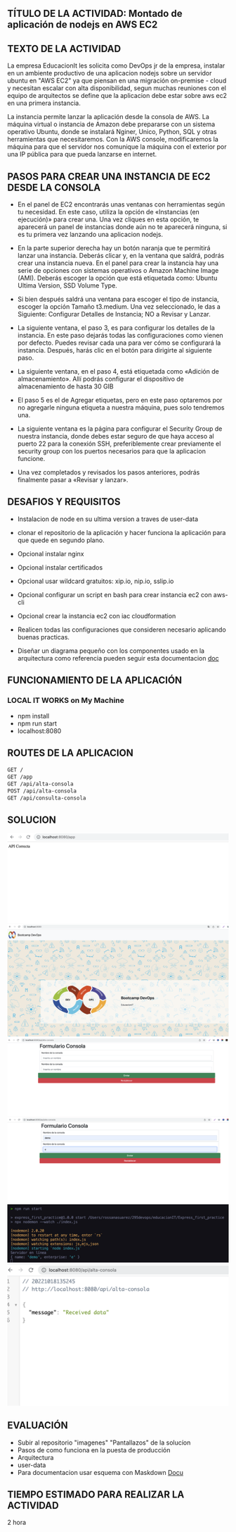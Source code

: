## TÍTULO DE LA ACTIVIDAD: Montado de aplicación de nodejs en AWS EC2

## TEXTO DE LA ACTIVIDAD

La empresa EducacionIt les solicita como DevOps jr de la empresa, instalar en un ambiente productivo de una aplicacion nodejs sobre un servidor ubuntu en "AWS EC2" ya que piensan en una migración on-premise - cloud y necesitan escalar con alta disponibilidad, segun muchas reuniones con el equipo de arquitectos se define que la aplicacion debe estar sobre aws ec2 en una primera instancia.

La instancia permite lanzar la aplicación desde la consola de AWS. La máquina virtual o instancia de Amazon debe prepararse con un sistema operativo Ubuntu, donde se instalará Nginer, Unico, Python, SQL y otras herramientas que necesitaremos. Con la AWS console, modificaremos la máquina para que el servidor nos comunique la máquina con el exterior por una IP pública para que pueda lanzarse en internet. 

## PASOS PARA CREAR UNA INSTANCIA DE EC2 DESDE LA CONSOLA
- En el panel de EC2 encontrarás unas ventanas con herramientas según tu necesidad. En este caso, utiliza la opción de «Instancias (en ejecución)» para crear una. Una vez cliques en esta opción, te aparecerá un panel de instancias donde aún no te aparecerá ninguna, si es tu primera vez lanzando una aplicacion nodejs.

- En la parte superior derecha hay un botón naranja que te permitirá lanzar una instancia. Deberás clicar y, en la ventana que saldrá, podrás crear una instancia nueva.
En el panel para crear la instancia hay una serie de opciones con sistemas operativos o Amazon Machine Image (AMI). Deberás escoger la opción que está etiquetada como: Ubuntu Ultima Version, SSD Volume Type.

- Si bien después saldrá una ventana para escoger el tipo de instancia, escoger la opción  Tamaño t3.medium. Una vez seleccionado, le das a Siguiente: Configurar Detalles de Instancia; NO a Revisar y Lanzar.

- La siguiente ventana, el paso 3, es para configurar los detalles de la instancia. En este paso dejarás todas las configuraciones como vienen por defecto. Puedes revisar cada una para ver cómo se configurará la instancia. Después, harás clic en el botón para dirigirte al siguiente paso.

- La siguiente ventana, en el paso 4, está etiquetada como «Adición de almacenamiento». Allí podrás configurar el dispositivo de almacenamiento de hasta 30 GIB

- El paso 5 es el de Agregar etiquetas, pero en este paso optaremos por no agregarle ninguna etiqueta a nuestra máquina, pues solo tendremos una.

- La siguiente ventana es la página para configurar el Security Group de nuestra instancia, donde debes estar seguro de que haya acceso al puerto 22 para la conexión SSH, preferiblemente crear previamente el security group con los puertos necesarios para que la aplicacion funcione.

- Una vez completados y revisados los pasos anteriores, podrás finalmente pasar a «Revisar y lanzar». 

## DESAFIOS Y REQUISITOS

- Instalacion de node en su ultima version a traves de user-data 

- clonar el repositorio de la aplicación y hacer funciona la aplicación para que quede en segundo plano.

- Opcional instalar nginx

- Opcional instalar certificados

- Opcional usar wildcard gratuitos: xip.io, nip.io, sslip.io

- Opcional configurar un script en bash para crear instancia ec2 con aws-cli

- Opcional crear la instancia ec2 con iac cloudformation

- Realicen todas las configuraciones que consideren necesario aplicando buenas practicas.

- Diseñar un diagrama pequeño con los componentes usado en la arquitectura como referencia pueden seguir esta documentacion [doc](https://aws.amazon.com/es/getting-started/hands-on/deploy-nodejs-web-app/)

## FUNCIONAMIENTO DE LA APLICACIÓN
### LOCAL   IT WORKS on My Machine
- npm install 
- npm run start
- localhost:8080

## ROUTES DE LA APLICACION
```
GET /
GET /app
GET /api/alta-consola
POST /api/alta-consola
GET /api/consulta-consola
```

## SOLUCION

<img src="https://github.com/roxsross/bootcamp-ec2-challenge/raw/master/doc/1.png" alt="1" />

<img src="https://github.com/roxsross/bootcamp-ec2-challenge/raw/master/doc/2.png" alt="2" />

<img src="https://github.com/roxsross/bootcamp-ec2-challenge/raw/master/doc/3.png" alt="3" />

<img src="https://github.com/roxsross/bootcamp-ec2-challenge/raw/master/doc/4.png" alt="4" />

<img src="https://github.com/roxsross/bootcamp-ec2-challenge/raw/master/doc/5.png" alt="5" />

<img src="https://github.com/roxsross/bootcamp-ec2-challenge/raw/master/doc/6.png" alt="6" />

## EVALUACIÓN

* Subir al repositorio "imagenes" "Pantallazos" de la solucíon 
* Pasos de como funciona en la puesta de producción
* Arquitectura
* user-data
* Para documentacion usar esquema con Maskdown [Docu](https://docs.github.com/es/get-started/writing-on-github/getting-started-with-writing-and-formatting-on-github/basic-writing-and-formatting-syntax)

## TIEMPO ESTIMADO PARA REALIZAR LA ACTIVIDAD

2 hora
